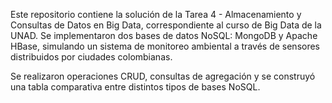 Este repositorio contiene la solución de la Tarea 4 - Almacenamiento y Consultas de Datos en Big Data, correspondiente al curso de Big Data de la UNAD. Se implementaron dos bases de datos NoSQL: MongoDB y Apache HBase, simulando un sistema de monitoreo ambiental a través de sensores distribuidos por ciudades colombianas.

Se realizaron operaciones CRUD, consultas de agregación y se construyó una tabla comparativa entre distintos tipos de bases NoSQL.
